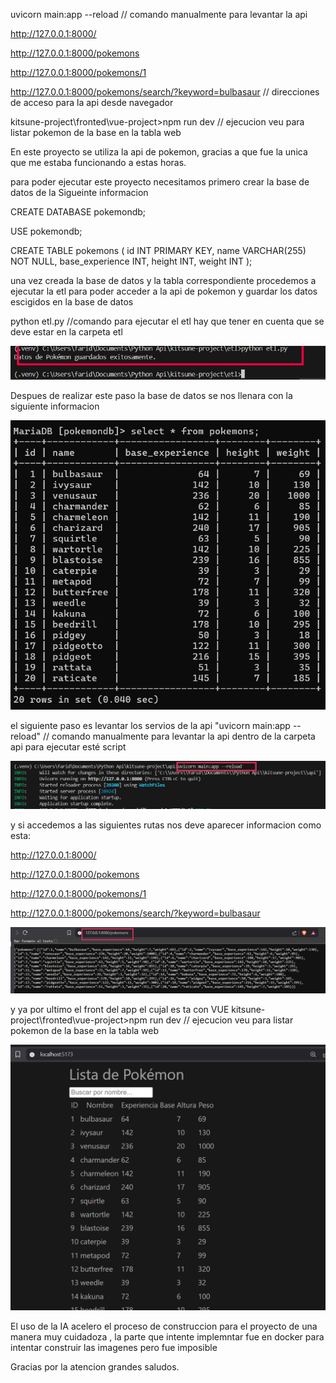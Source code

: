 uvicorn main:app --reload // comando manualmente para levantar la api

http://127.0.0.1:8000/

http://127.0.0.1:8000/pokemons

http://127.0.0.1:8000/pokemons/1

http://127.0.0.1:8000/pokemons/search/?keyword=bulbasaur // direcciones de acceso para la api desde navegador

kitsune-project\fronted\vue-project>npm run dev // ejecucion veu para listar pokemon de la base en la tabla web






En este proyecto se utiliza la api de pokemon, gracias a que fue la unica que me estaba funcionando a estas horas.

para poder ejecutar este proyecto necesitamos primero crear la base de datos de la Sigueinte informacion 

CREATE DATABASE pokemondb;

USE pokemondb;

CREATE TABLE pokemons (
    id INT PRIMARY KEY,
    name VARCHAR(255) NOT NULL,
    base_experience INT,
    height INT,
    weight INT
);

una vez creada la base de datos y la tabla correspondiente procedemos a ejecutar la etl
para poder acceder a la api de pokemon y guardar los datos escigidos en la base de datos

python etl.py //comando para ejecutar el etl hay que tener en cuenta que se deve estar en la carpeta etl 

![Image_Alt](https://github.com/faridgomez/Consumo-de-API/blob/c7011ad02192ef87847c40cd0e1d962eeafbec0b/IMG/ejecucion%20etl.png)


Despues de realizar este paso la base de datos se nos llenara con la siguiente informacion

![Image_Alt](https://github.com/faridgomez/Consumo-de-API/blob/e075a816cdf0cdd612b5c375e1fdefdf0997e21c/IMG/BD%20Poblada.png)


el siguiente paso es levantar los servios de la api "uvicorn main:app --reload" // comando manualmente para levantar la api dentro de la carpeta api para ejecutar esté script 

![Image_Alt](https://github.com/faridgomez/Consumo-de-API/blob/e075a816cdf0cdd612b5c375e1fdefdf0997e21c/IMG/Api%20subida.png)




y si accedemos a las siguientes rutas nos deve aparecer informacion como esta:

http://127.0.0.1:8000/

http://127.0.0.1:8000/pokemons

http://127.0.0.1:8000/pokemons/1

http://127.0.0.1:8000/pokemons/search/?keyword=bulbasaur 

![Image_Alt](https://github.com/faridgomez/Consumo-de-API/blob/261d13ff578ed1bd9aadf41cefa59183f7439ea1/IMG/link%20del%20api%20en%20navegador.png)








y ya por ultimo el front del app el cujal es ta con VUE kitsune-project\fronted\vue-project>npm run dev // ejecucion veu para listar pokemon de la base en la tabla web 

![Image_Alt](https://github.com/faridgomez/Consumo-de-API/blob/261d13ff578ed1bd9aadf41cefa59183f7439ea1/IMG/listado%20en%20la%20tabla%20web.png)

El uso de la IA acelero el proceso de construccion para el proyecto de una manera muy cuidadoza , la parte que intente implemntar fue en docker para intentar construir las imagenes pero fue imposible 

Gracias por la atencion grandes saludos.

